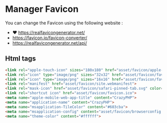 # Manager Favicon

You can change the Favicon using the following website : 
- ❤️ https://realfavicongenerator.net/
- https://favicon.io/favicon-converter/
- https://realfavicongenerator.net/api/

## Html tags

```html
<link rel="apple-touch-icon" sizes="180x180" href="asset/favicon/apple-touch-icon.png">
<link rel="icon" type="image/png" sizes="32x32" href="asset/favicon/favicon-32x32.png">
<link rel="icon" type="image/png" sizes="16x16" href="asset/favicon/favicon-16x16.png">
<link rel="manifest" href="asset/favicon/site.webmanifest">
<link rel="mask-icon" href="asset/favicon/safari-pinned-tab.svg" color="#5bbad5">
<link rel="shortcut icon" href="asset/favicon/favicon.ico">
<meta name="apple-mobile-web-app-title" content="CrazyPHP">
<meta name="application-name" content="CrazyPHP">
<meta name="msapplication-TileColor" content="#603cba">
<meta name="msapplication-config" content="asset/favicon/browserconfig.xml">
<meta name="theme-color" content="#ffffff">
```